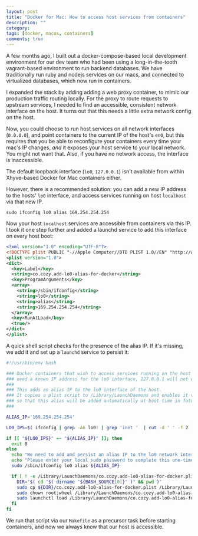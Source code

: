 ```yaml
---
layout: post
title: "Docker for Mac: How to access host services from containers"
description: ""
category: 
tags: [docker, macos, containers]
comments: true
---
```

A few months ago, I built out a docker-compose-based local development environment for our dev team who had been using a long-in-the-tooth vagrant-based environment to run backend databases. We have traditionally run ruby and nodejs services on our macs, and connected to virtualized databases, which now run in containers. 

I expanded the stack by adding adding a web proxy container, to mimic our production traffic routing locally. For the proxy to route requests to upstream services, I needed to find an accessible, consistent network interface on the host. It turns out that this needs a little extra network config on the host.

Now, you could choose to run host services on all network interfaces (`0.0.0.0`), and point containers to the current IP of the host's `en0`, but this requires that you be able to reconfigure your containers every time your mac's IP changes, _and_ it exposes your host service to your local network. You might not want that. Also, if you have no network access, the interface is inaccessible.

The default loopback interface (`lo0`, `127.0.0.1`) isn't available from within Xhyve-based Docker for Mac containers either.

However, there is a recommended solution: you can add a new IP address to the hosts' `lo0` interface, and access services running on host `localhost` via that new IP.

```
sudo ifconfig lo0 alias 169.254.254.254
```

Now your host `localhost` services are accessible from containers via this IP. I took it one step further and added a launchd service to add this interface on every host boot:

```xml
<?xml version="1.0" encoding="UTF-8"?>
<!DOCTYPE plist PUBLIC "-//Apple Computer//DTD PLIST 1.0//EN" "http://www.apple.com/DTDs/PropertyList-1.0.dtd">
<plist version="1.0">
<dict>
  <key>Label</key>
  <string>co.cozy.add-lo0-alias-for-docker</string>
  <key>ProgramArguments</key>
  <array>
    <string>/sbin/ifconfig</string>
    <string>lo0</string>
    <string>alias</string>
    <string>169.254.254.254</string>
  </array>
  <key>RunAtLoad</key>
  <true/>
</dict>
</plist>
```

A quick shell script checks for the presence of the alias IP. If it's missing, we add it and set up a `launchd` service to persist it:

```bash
#!/usr/bin/env bash

### Docker containers that wish to access services running on the host (this mac)
### need a known IP address for the lo0 interface, 127.0.0.1 will not work.
###
### This adds an alias IP to the lo0 interface of the host.
### It copies a plist script to /Library/LaunchDaemons and enables it via launchctl,
### so that this alias will be added automatically at boot time in future.
### 

ALIAS_IP='169.254.254.254'

LO0_IPS=$( ifconfig | grep -A6 lo0: | grep 'inet '  | cut -d ' ' -f 2 )

if [[ "${LO0_IPS}" =~ "${ALIAS_IP}" ]]; then
  exit 0
else
  echo "We need to add and persist an alias IP to the lo0 network interface."
  echo "Please enter your local sudo password to complete this one-time task:"
  sudo /sbin/ifconfig lo0 alias ${ALIAS_IP}

  if [ ! -e /Library/LaunchDaemons/co.cozy.add-lo0-alias-for-docker.plist ]; then
    DIR="$( cd "$( dirname "${BASH_SOURCE[0]}" )" && pwd )" 
    sudo cp ${DIR}/co.cozy.add-lo0-alias-for-docker.plist /Library/LaunchDaemons/
    sudo chown root:wheel /Library/LaunchDaemons/co.cozy.add-lo0-alias-for-docker.plist
    sudo launchctl load /Library/LaunchDaemons/co.cozy.add-lo0-alias-for-docker.plist
  fi
fi
```

We run that script via our `Makefile` as a precursor task before starting containers, and now we always know that our host is accessible.